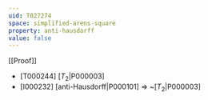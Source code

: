```yaml
---
uid: T027274
space: simplified-arens-square
property: anti-hausdorff
value: false
---
```

[[Proof]]

* [T000244] [$T_2$|P000003]
* [I000232] [anti-Hausdorff|P000101] => ~[$T_2$|P000003]

